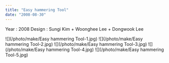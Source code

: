 ```yaml
---
title: "Easy hammering Tool"
date: "2008-08-30"
---
```


Year : 2008 
Design : Sungi Kim + Woonghee Lee + Dongwook Lee

![](/photo/make/Easy hammering Tool-1.jpg)
![](/photo/make/Easy hammering Tool-2.jpg)
![](/photo/make/Easy hammering Tool-3.jpg)
![](/photo/make/Easy hammering Tool-4.jpg)
![](/photo/make/Easy hammering Tool-5.jpg)